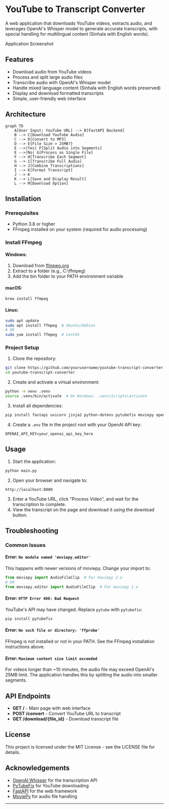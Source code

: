 # YouTube to Transcript Converter

A web application that downloads YouTube videos, extracts audio, and leverages OpenAI's Whisper model to generate accurate transcripts, with special handling for multilingual content (Sinhala with English words).

Application Screenshot

## Features

- Download audio from YouTube videos
- Process and split large audio files
- Transcribe audio with OpenAI's Whisper model
- Handle mixed language content (Sinhala with English words preserved)
- Display and download formatted transcripts
- Simple, user-friendly web interface


## Architecture

```mermaid
graph TD
    A[User Input: YouTube URL] --> B[FastAPI Backend]
    B --> C[Download YouTube Audio]
    C --> D[Convert to MP3]
    D --> E{File Size > 25MB?}
    E -->|Yes| F[Split Audio into Segments]
    E -->|No| G[Process as Single File]
    F --> H[Transcribe Each Segment]
    G --> I[Transcribe Full Audio]
    H --> J[Combine Transcriptions]
    I --> K[Format Transcript]
    J --> K
    K --> L[Save and Display Result]
    L --> M[Download Option]
```


## Installation

### Prerequisites

- Python 3.8 or higher
- FFmpeg installed on your system (required for audio processing)


### Install FFmpeg

#### Windows:

1. Download from [ffmpeg.org](https://ffmpeg.org/download.html)
2. Extract to a folder (e.g., C:\ffmpeg)
3. Add the bin folder to your PATH environment variable

#### macOS:

```bash
brew install ffmpeg
```


#### Linux:

```bash
sudo apt update
sudo apt install ffmpeg  # Ubuntu/Debian
# OR
sudo yum install ffmpeg  # CentOS
```


### Project Setup

1. Clone the repository:
```bash
git clone https://github.com/yourusername/youtube-transcript-converter.git
cd youtube-transcript-converter
```

2. Create and activate a virtual environment:
```bash
python -m venv .venv
source .venv/bin/activate  # On Windows: .venv\Scripts\activate
```

3. Install all dependencies:
```bash
pip install fastapi uvicorn jinja2 python-dotenv pytubefix moviepy openai pydub
```

4. Create a `.env` file in the project root with your OpenAI API key:
```
OPENAI_API_KEY=your_openai_api_key_here
```


## Usage

1. Start the application:
```bash
python main.py
```

2. Open your browser and navigate to:
```
http://localhost:8000
```

3. Enter a YouTube URL, click "Process Video", and wait for the transcription to complete.
4. View the transcript on the page and download it using the download button.

## Troubleshooting

### Common Issues

#### Error: `No module named 'moviepy.editor'`

This happens with newer versions of moviepy. Change your import to:

```python
from moviepy import AudioFileClip  # For moviepy 2.x
# OR
from moviepy.editor import AudioFileClip  # For moviepy 1.x
```


#### Error: `HTTP Error 400: Bad Request`

YouTube's API may have changed. Replace `pytube` with `pytubefix`:

```bash
pip install pytubefix
```


#### Error: `No such file or directory: 'ffprobe'`

FFmpeg is not installed or not in your PATH. See the FFmpeg installation instructions above.

#### Error: `Maximum content size limit exceeded`

For videos longer than ~10 minutes, the audio file may exceed OpenAI's 25MB limit. The application handles this by splitting the audio into smaller segments.

## API Endpoints

- **GET /** - Main page with web interface
- **POST /convert** - Convert YouTube URL to transcript
- **GET /download/{file_id}** - Download transcript file


## License

This project is licensed under the MIT License - see the LICENSE file for details.

## Acknowledgements

- [OpenAI Whisper](https://platform.openai.com/docs/guides/speech-to-text) for the transcription API
- [PyTubeFix](https://github.com/JuanBindez/pytubefix) for YouTube downloading
- [FastAPI](https://fastapi.tiangolo.com/) for the web framework
- [MoviePy](https://zulko.github.io/moviepy/) for audio file handling

---

